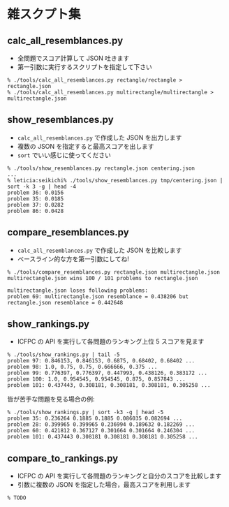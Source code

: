# 雑スクプト集

## calc_all_resemblances.py

- 全問題でスコア計算して JSON 吐きます
- 第一引数に実行するスクリプトを指定して下さい

```
% ./tools/calc_all_resemblances.py rectangle/rectangle > rectangle.json
% ./tools/calc_all_resemblances.py multirectangle/multirectangle > multirectangle.json
```

## show_resemblances.py

- `calc_all_resemblances.py` で作成した JSON を出力します
- 複数の JSON を指定すると最高スコアを出します
- `sort` でいい感じに使ってください

```
% ./tools/show_resemblances.py rectangle.json centering.json
...
% leticia:seikichi% ./tools/show_resemblances.py tmp/centering.json | sort -k 3 -g | head -4
problem 36: 0.0156
problem 35: 0.0185
problem 37: 0.0282
problem 86: 0.0428
```

## compare_resemblances.py

- `calc_all_resemblances.py` で作成した JSON を比較します
- ベースライン的な方を第一引数にしてね!

```
% ./tools/compare_resemblances.py rectangle.json multirectangle.json
multirectangle.json wins 100 / 101 problems to rectangle.json

multirectangle.json loses following problems:
problem 69: multirectangle.json resemblance = 0.438206 but rectangle.json resemblance = 0.442648
```

## show_rankings.py

- ICFPC の API を実行して各問題のランキング上位 5 スコアを見ます

```
% ./tools/show_rankings.py | tail -5
problem 97: 0.846153, 0.846153, 0.6875, 0.68402, 0.68402 ...
problem 98: 1.0, 0.75, 0.75, 0.666666, 0.375 ...
problem 99: 0.776397, 0.776397, 0.447993, 0.438126, 0.383172 ...
problem 100: 1.0, 0.954545, 0.954545, 0.875, 0.857843 ...
problem 101: 0.437443, 0.308181, 0.308181, 0.308181, 0.305258 ...
```

皆が苦手な問題を見る場合の例:

```
% ./tools/show_rankings.py | sort -k3 -g | head -5
problem 35: 0.236264 0.1885 0.1885 0.086035 0.082694 ...
problem 28: 0.399965 0.399965 0.236994 0.189632 0.182269 ...
problem 60: 0.421812 0.367127 0.301664 0.301664 0.246304 ...
problem 101: 0.437443 0.308181 0.308181 0.308181 0.305258 ...
```

## compare_to_rankings.py

- ICFPC の API を実行して各問題のランキングと自分のスコアを比較します
- 引数に複数の JSON を指定した場合，最高スコアを利用します

```
% TODO
```
